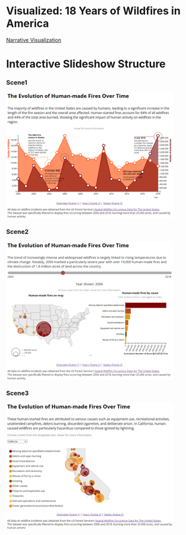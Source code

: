 # Visualized: 18 Years of Wildfires in America


<a href="https://ranranrunforit.github.io/visualization/scene%200.html">
Narrative Visualization
</a>

# Interactive Slideshow Structure

### Scene1


<img src="scene 1.png" width="450em">


### Scene2


<img src="scene 2.png" width="450em">


### Scene3


<img src="scene 3.png" width="450em">
